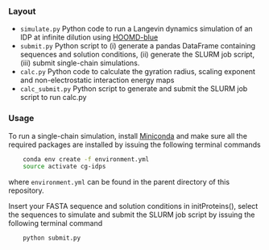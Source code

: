### Layout

- `simulate.py` Python code to run a Langevin dynamics simulation of an IDP at infinite dilution using [HOOMD-blue](https://hoomd-blue.readthedocs.io/en/latest/)
- `submit.py` Python script to (i) generate a pandas DataFrame containing sequences and solution conditions, (ii) generate the SLURM job script, (iii) submit single-chain simulations.
- `calc.py` Python code to calculate the gyration radius, scaling exponent and non-electrostatic interaction energy maps
- `calc_submit.py` Python script to generate and submit the SLURM job script to run calc.py

### Usage

To run a single-chain simulation, install [Miniconda](https://conda.io/miniconda.html) and make sure all the required packages are installed by issuing the following terminal commands

```bash
    conda env create -f environment.yml
    source activate cg-idps
```

where `environment.yml` can be found in the parent directory of this repository.

Insert your FASTA sequence and solution conditions in initProteins(), select the sequences to simulate and submit the SLURM job script by issuing the following terminal command

```bash
    python submit.py
```
